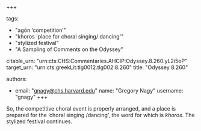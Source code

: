 +++

tags:
- "agōn ‘competition’"
- "khoros &#39;place for choral singing/ dancing&#39;"
- "stylized festival"
- "A Sampling of Comments on the Odyssey"

citable_urn: "urn:cts:CHS:Commentaries.AHCIP:Odyssey.8.260.yL2i5oP"
target_urn: "urn:cts:greekLit:tlg0012.tlg002:8.260"
title: "Odyssey 8.260"

authors:
- email: "gnagy@chs.harvard.edu"
  name: "Gregory Nagy"
  username: "gnagy"
+++

<p>So, the competitive choral event is properly arranged, and a place is prepared for the ‘choral singing /dancing’, the word for which is <em>khoros</em>. The stylized festival continues. </p>